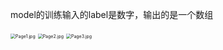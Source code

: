 model的训练输入的label是数字，输出的是一个数组

<img src="https://i.loli.net/2021/04/07/agNMcXI86hvb9em.jpg" alt="Page1.jpg" style="zoom:50%;" />
<img src="https://i.loli.net/2021/04/07/G4mVWE9X6Shfqz2.jpg" alt="Page2.jpg" style="zoom:50%;" />
<img src="https://i.loli.net/2021/04/07/iMaBYWCnLXto2Hf.jpg" alt="Page3.jpg" style="zoom:50%;" />